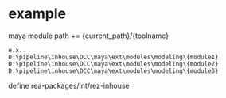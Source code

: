 # example

maya module path += {current_path}/{toolname}

```
e.x.
D:\pipeline\inhouse\DCC\maya\ext\modules\modeling\{module1}
D:\pipeline\inhouse\DCC\maya\ext\modules\modeling\{module2}
D:\pipeline\inhouse\DCC\maya\ext\modules\modeling\{module3}
```

define rea-packages/int/rez-inhouse